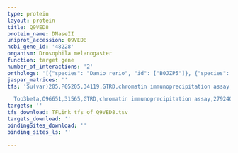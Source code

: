 ```yaml
---
type: protein
layout: protein
title: Q9VED8
protein_name: DNaseII
uniprot_accession: Q9VED8
ncbi_gene_id: '48228'
organism: Drosophila melanogaster
function: target gene
number_of_interactions: '2'
orthologs: '[{"species": "Danio rerio", "id": ["B0JZP5"]}, {"species": "Rattus norvegicus", "id": ["<a href=\"/protein/q9qzk8\">Q9QZK8</a>"]}, {"species": "Caenorhabditis elegans", "id": ["<a href=\"/protein/p34387\">P34387</a>", "<a href=\"/protein/q17778\">Q17778</a>"]}]'
jaspar_matrices: ''
tfs: 'Su(var)205,P05205,34119,GTRD,chromatin immunoprecipitation assay,27924024%5Buid%5D,No

  Top3beta,O96651,31565,GTRD,chromatin immunoprecipitation assay,27924024%5Buid%5D,No'
targets: ''
tfs_download: TFLink_tfs_of_Q9VED8.tsv
targets_download: ''
bindingSites_download: ''
binding_sites_ls: ''

---
```

